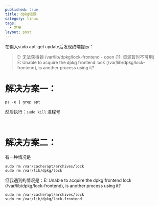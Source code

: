 ```yaml
---
published: true
title: dpkg错误
category: linux
tags: 
  - 常用
layout: post
---
```




在输入sudo apt-get update后发现终端提示：

> E: 无法获得锁 /var/lib/dpkg/lock-frontend - open (11: 资源暂时不可用)
  E: Unable to acquire the dpkg frontend lock (/var/lib/dpkg/lock-frontend), is another process using it?

# 解决方案一：

```
ps -e | grep apt
```

然后执行：`sudo kill` 进程号



 

# 解决方案二：
有一种情况是

```
sudo rm /var/cache/apt/archives/lock
sudo rm /var/lib/dpkg/lock
```

但我遇到的情况是：E: Unable to acquire the dpkg frontend lock (/var/lib/dpkg/lock-frontend), is another process using it? 

```
sudo rm /var/cache/apt/archives/lock
sudo rm /var/lib/dpkg/lock-frontend
```
